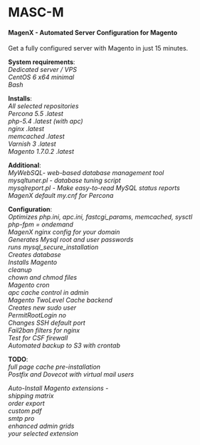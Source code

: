 MASC-M
======

#### MagenX - Automated Server Configuration for Magento
Get a fully configured server with Magento in just 15 minutes.

**System requirements**:<br/>
*Dedicated server / VPS*<br/>
*CentOS 6 x64 minimal*<br/>
*Bash*<br/>

**Installs**:<br/>
*All selected repositories*<br/>
*Percona 5.5 .latest*<br/>
*php-5.4 .latest (with apc)*<br/>
*nginx .latest*<br/>
*memcached .latest*<br/>
*Varnish 3 .latest*<br/>
*Magento 1.7.0.2 .latest*<br/>

**Additional**:<br/>
*MyWebSQL- web-based database management tool*<br/>
*mysqltuner.pl - database tuning script*<br/>
*mysqlreport.pl - Make easy-to-read MySQL status reports*<br/>
*MagenX default my.cnf for Percona*<br/>

**Configuration**:<br/>
*Optimizes php.ini, apc.ini, fastcgi_params, memcached, sysctl*<br/>
*php-fpm = ondemand*<br/>
*MagenX nginx config for your domain*<br/>
*Generates Mysql root and user passwords*<br/>
*runs mysql_secure_installation*<br/>
*Creates database*<br/>
*Installs Magento*<br/>
*cleanup*<br/>
*chown and chmod files*<br/>
*Magento cron*<br/>
*apc cache control in admin*<br/>
*Magento TwoLevel Cache backend*<br/>
*Creates new sudo user*<br/>
*PermitRootLogin no*<br/>
*Changes SSH default port*<br/>
*Fail2ban filters for nginx*<br/>
*Test for CSF firewall*<br/>
*Automated backup to S3 with crontab*<br/>

**TODO**:<br/>
*full page cache pre-installation*<br/>
*Postfix and Dovecot with virtual mail users*<br/>

*Auto-Install Magento extensions -*<br/>
*shipping matrix*<br/>
*order export*<br/>
*custom pdf*<br/>
*smtp pro*<br/>
*enhanced admin grids*<br/>
*your selected extension*<br/>
 
